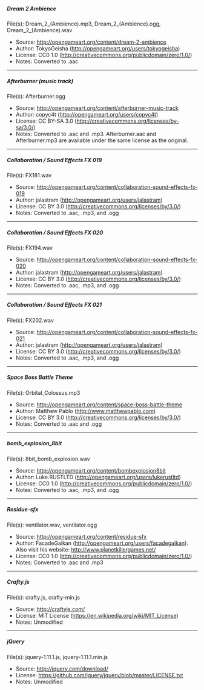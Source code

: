 ##### Dream 2 Ambience
File(s): Dream_2_(Ambience).mp3, Dream_2_(Ambience).ogg, Dream_2_(Ambience).wav
- Source: http://opengameart.org/content/dream-2-ambience
- Author: TokyoGeisha (http://opengameart.org/users/tokyogeisha)
- License: CC0 1.0 (http://creativecommons.org/publicdomain/zero/1.0/)
- Notes: Converted to .aac

---

##### Afterburner (music track)
File(s): Afterburner.ogg
- Source: http://opengameart.org/content/afterburner-music-track
- Author: copyc4t (http://opengameart.org/users/copyc4t)
- License: CC BY-SA 3.0 (http://creativecommons.org/licenses/by-sa/3.0/)
- Notes: Converted to .aac and .mp3. Afterburner.aac and Afterburner.mp3 are available under the same license as the original.

---

##### Collaboration / Sound Effects FX 019
File(s): FX181.wav
- Source: http://opengameart.org/content/collaboration-sound-effects-fx-019
- Author: jalastram (http://opengameart.org/users/jalastram)
- License: CC BY 3.0 (http://creativecommons.org/licenses/by/3.0/)
- Notes: Converted to .aac, .mp3, and .ogg

---

##### Collaboration / Sound Effects FX 020
File(s): FX194.wav
- Source: http://opengameart.org/content/collaboration-sound-effects-fx-020
- Author: jalastram (http://opengameart.org/users/jalastram)
- License: CC BY 3.0 (http://creativecommons.org/licenses/by/3.0/)
- Notes: Converted to .aac, .mp3, and .ogg

---

##### Collaboration / Sound Effects FX 021
File(s): FX202.wav
- Source: http://opengameart.org/content/collaboration-sound-effects-fx-021
- Author: jalastram (http://opengameart.org/users/jalastram)
- License: CC BY 3.0 (http://creativecommons.org/licenses/by/3.0/)
- Notes: Converted to .aac, .mp3, and .ogg

---

##### Space Boss Battle Theme
File(s): Orbital_Colossus.mp3
- Source: http://opengameart.org/content/space-boss-battle-theme
- Author: Matthew Pablo (http://www.matthewpablo.com)
- License: CC BY 3.0 (http://creativecommons.org/licenses/by/3.0/)
- Notes: Converted to .aac and .ogg

---

##### bomb_explosion_8bit
File(s): 8bit_bomb_explosion.wav
- Source: http://opengameart.org/content/bombexplosion8bit
- Author: Luke.RUSTLTD (http://opengameart.org/users/lukerustltd)
- License: CC0 1.0 (http://creativecommons.org/publicdomain/zero/1.0/)
- Notes: Converted to .aac, .mp3, and .ogg

---

##### Residue-sfx
File(s): ventilator.wav, ventilator.ogg
- Source: http://opengameart.org/content/residue-sfx
- Author: FacadeGaikan (http://opengameart.org/users/facadegaikan). Also visit his website: http://www.planetkillergames.net/
- License: CC0 1.0 (http://creativecommons.org/publicdomain/zero/1.0/)
- Notes: Converted to .aac and .mp3

---

##### Crafty.js
File(s): crafty.js, crafty-min.js
- Source: http://craftyjs.com/
- License: MIT License (https://en.wikipedia.org/wiki/MIT_License)
- Notes: Unmodified

---

##### jQuery
File(s): jquery-1.11.1.js, jquery-1.11.1.min.js
- Source: http://jquery.com/download/
- License: https://github.com/jquery/jquery/blob/master/LICENSE.txt
- Notes: Unmodified
